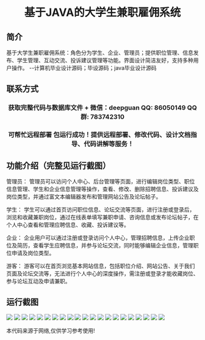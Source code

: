 <p><h1 align="center">基于JAVA的大学生兼职雇佣系统</h1></p>

## 简介
基于大学生兼职雇佣系统：角色分为学生、企业、管理员；提供职位管理、信息发布、学生管理、互动交流、投诉建议管理等功能。界面设计简洁友好，支持多种用户操作。    --计算机毕业设计源码；毕设源码；java毕业设计源码


## 联系方式
<p><h3 align="center">获取完整代码与数据库文件 + 微信：deepguan QQ: 86050149 QQ群: 783742310</h3></p>
<p><h3 align="center">可帮忙远程部署 包运行成功！提供远程部署、修改代码、设计文档指导、代码讲解等服务！</h3></p>

## 功能介绍（完整见运行截图）
管理员： 管理员可以访问个人中心、后台管理等页面，进行编辑岗位类型、职位信息管理、学生和企业信息管理等操作，查看、修改、删除招聘信息、投诉建议及岗位类型，并通过富文本编辑器发布和管理网站公告及论坛帖子。

学生： 学生可以通过首页访问职位信息、论坛交流等页面，进行注册或登录后，浏览和收藏兼职岗位，通过在线表单填写兼职申请、咨询信息或发布论坛帖子，在个人中心查看和管理应聘信息、收藏、投诉建议等。

企业： 企业用户可以通过注册或登录访问个人中心，管理招聘信息，上传企业职位及简历，查看学生应聘信息，并参与论坛交流，同时能够编辑企业信息，管理职位申请及岗位类型。

游客： 游客可以在首页浏览基本网站信息，包括职位介绍、网站公告、关于我们页面及论坛交流等，无法进行个人中心的深度操作，需注册或登录才能收藏岗位、参与论坛互动及申请兼职。


## 运行截图
![](img/001.jpg)
![](img/002.jpg)
![](img/003.jpg)
![](img/004.jpg)
![](img/005.jpg)
![](img/006.jpg)
![](img/007.jpg)
![](img/008.jpg)
![](img/009.jpg)
![](img/010.jpg)
![](img/011.jpg)
![](img/012.jpg)
![](img/013.jpg)
![](img/014.jpg)
![](img/015.jpg)
![](img/016.jpg)
![](img/017.jpg)
![](img/018.jpg)
![](img/019.jpg)
![](img/020.jpg)
![](img/021.jpg)

<p>本代码来源于网络,仅供学习参考使用!</p>
